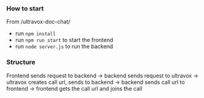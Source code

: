 ### How to start
From /ultravox-doc-chat/
- run `npm install`
- run `npm run start` to start the frontend
- run `node server.js` to run the backend

### Structure
Frontend sends request to backend -> backend sends request to ultravox -> ultravox creates call url, sends to backend -> backend sends call url to frontend -> frontend gets the call url and joins the call
